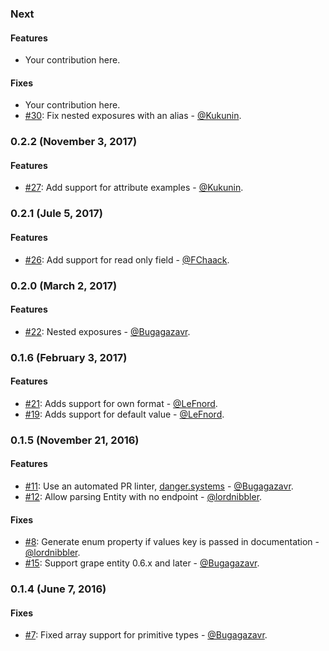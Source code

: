 ### Next

#### Features

* Your contribution here.

#### Fixes

* Your contribution here.
* [#30](https://github.com/ruby-grape/grape-swagger-entity/pull/30): Fix nested exposures with an alias - [@Kukunin](https://github.com/Kukunin).

### 0.2.2 (November 3, 2017)

#### Features

* [#27](https://github.com/ruby-grape/grape-swagger-entity/pull/27): Add support for attribute examples - [@Kukunin](https://github.com/Kukunin).

### 0.2.1 (Jule 5, 2017)

#### Features

* [#26](https://github.com/ruby-grape/grape-swagger-entity/pull/26): Add support for read only field - [@FChaack](https://github.com/FChaack).

### 0.2.0 (March 2, 2017)

#### Features

* [#22](https://github.com/ruby-grape/grape-swagger-entity/pull/22): Nested exposures - [@Bugagazavr](https://github.com/Bugagazavr).

### 0.1.6 (February 3, 2017)

#### Features

* [#21](https://github.com/ruby-grape/grape-swagger-entity/pull/21): Adds support for own format - [@LeFnord](https://github.com/LeFnord).
* [#19](https://github.com/ruby-grape/grape-swagger-entity/pull/19): Adds support for default value - [@LeFnord](https://github.com/LeFnord).

### 0.1.5 (November 21, 2016)

#### Features

* [#11](https://github.com/ruby-grape/grape-swagger-entity/pull/11): Use an automated PR linter, [danger.systems](http://danger.systems) - [@Bugagazavr](https://github.com/Bugagazavr).
* [#12](https://github.com/ruby-grape/grape-swagger-entity/pull/12): Allow parsing Entity with no endpoint - [@lordnibbler](https://github.com/lordnibbler).

#### Fixes

* [#8](https://github.com/ruby-grape/grape-swagger-entity/pull/8): Generate enum property if values key is passed in documentation - [@lordnibbler](https://github.com/lordnibbler).
* [#15](https://github.com/ruby-grape/grape-swagger-entity/pull/15): Support grape entity 0.6.x and later - [@Bugagazavr](https://github.com/Bugagazavr).

### 0.1.4 (June 7, 2016)

#### Fixes

* [#7](https://github.com/ruby-grape/grape-swagger-entity/pull/7): Fixed array support for primitive types - [@Bugagazavr](https://github.com/Bugagazavr).
